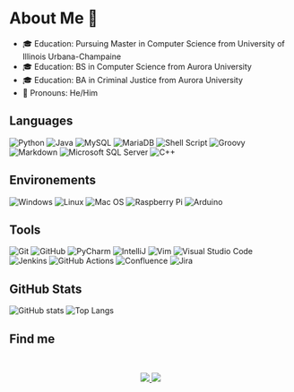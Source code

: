 # About Me 👋

- 🎓 Education: Pursuing Master in Computer Science from University of Illinois Urbana-Champaine
- 🎓 Education: BS in Computer Science from Aurora University
- 🎓 Education: BA in Criminal Justice from Aurora University
- 👨 Pronouns: He/Him

## Languages

![Python](https://img.shields.io/badge/Python-gray?style=flat&logo=python&logoColor=white)
![Java](https://img.shields.io/badge/Java-gray?style=flat&logo=java&logoColor=white)
![MySQL](https://img.shields.io/badge/MySQL-gray?style=flat&logo=mysql&logoColor=white)
![MariaDB](https://img.shields.io/badge/MariaDB-gray?style=flat&logo=mariadb&logoColor=white)
![Shell Script](https://img.shields.io/badge/Shell%20Script-gray?style=flat&logo=gnu-bash&logoColor=white)
![Groovy](https://img.shields.io/badge/Groovy-gray?style=flat&logo=Apache%20Groovy&logoColor=white)
![Markdown](https://img.shields.io/badge/Markdown-gray?style=flat&logo=markdown&logoColor=white)
![Microsoft SQL Server](https://img.shields.io/badge/Microsoft%20SQL%20Server-gray?style=flat&logo=microsoft%20sql%20server&logoColor=white)
![C++](https://img.shields.io/badge/C%2B%2B-gray?style=flat&logo=C%2B%2B&logoColor=white)

## Environements

![Windows](https://img.shields.io/badge/Windows-gray?style=flat&logo=windows&logoColor=white)
![Linux](https://img.shields.io/badge/Linux-gray?style=flat&logo=linux&logoColor=white)
![Mac OS](https://img.shields.io/badge/Mac%20OS-gray?style=flat&logo=apple&logoColor=white)
![Raspberry Pi](https://img.shields.io/badge/Raspberry%20Pi-gray?style=flat&logo=Raspberry%20Pi&logoColor=white)
![Arduino](https://img.shields.io/badge/Arduino-gray?style=flat&logo=Arduino&logoColor=white)

## Tools

![Git](https://img.shields.io/badge/Git-gray?style=flat&logo=git&logoColor=white)
![GitHub](https://img.shields.io/badge/GitHub-gray?style=flatdge&logo=github&logoColor=white)
![PyCharm](https://img.shields.io/badge/PyCharm-gray?style=flat&logo=pycharm&logoColor=white)
![IntelliJ](https://img.shields.io/badge/IntelliJ-gray?style=flat&logo=intellij-idea&logoColor=white)
![Vim](https://img.shields.io/badge/VIM-gray?style=flat&logo=vim&logoColor=white)
![Visual Studio Code](https://img.shields.io/badge/Visual%20Studio%20Code-gray?style=flat&logo=visual-studio-code&logoColor=white)
![Jenkins](https://img.shields.io/badge/Jenkins-gray?style=flat&logo=jenkins&logoColor=white)
![GitHub Actions](https://img.shields.io/badge/GitHub%20Actions-gray?style=flatdge&logo=githubactions&logoColor=white)
![Confluence](https://img.shields.io/badge/Confluence-gray?style=flat&logo=confluence&logoColor=white)
![Jira](https://img.shields.io/badge/Jira-gray?style=flat&logo=jira&logoColor=white)


## GitHub Stats

![GitHub stats](https://github-readme-stats.vercel.app/api?username=Jonathan-Birkey&show_icons=true&theme=tokyonight)
![Top Langs](https://github-readme-stats.vercel.app/api/top-langs/?username=Jonathan-Birkey&theme=tokyonight)

## Find me

<br />
<p align="center">
<a href="https://www.linkedin.com/in/jonathan-birkey-052123150/">
<img src="https://img.shields.io/badge/LinkedIn-%230077B5.svg?style=flat&logo=linkedin&logoColor=white" />
<a href="mailto:jonathan.birkey@gmail.com">
<img src="https://img.shields.io/badge/Gmail-D14836?style=flat&logo=gmail&logoColor=white" />
</p>
